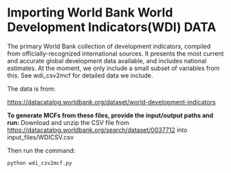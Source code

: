 # Importing World Bank World Development Indicators(WDI) DATA

The primary World Bank collection of development indicators, compiled from
officially-recognized international sources. It presents the most current and
accurate global development data available, and includes national estimates.
At the moment, we only include a small subset of variables from this.
See wdi_csv2mcf for detailed data we include.

The data is from:

https://datacatalog.worldbank.org/dataset/world-development-indicators

**To generate MCFs from these files, provide the input/output paths and run:**
Download and unzip the CSV file from
https://datacatalog.worldbank.org/search/dataset/0037712 into
input_files/WDICSV.csv

Then run the command:

`python wdi_csv2mcf.py`
